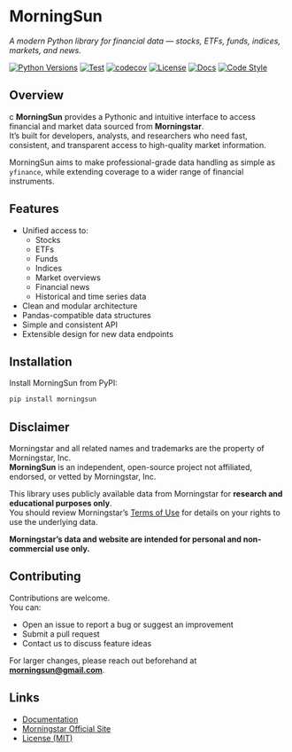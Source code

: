 # MorningSun

*A modern Python library for financial data — stocks, ETFs, funds, indices, markets, and news.*

<!-- [![PyPI](https://img.shields.io/pypi/v/morningsun.svg)](https://pypi.org/project/morningsun/) -->
[![Python Versions](https://img.shields.io/pypi/pyversions/morningsun.svg)](https://pypi.org/project/morningsun/)
[![Test](https://github.com/ThomasPiton/MorningSun/actions/workflows/tests.yml/badge.svg)](https://github.com/ThomasPiton/MorningSun/actions)
[![codecov](https://codecov.io/gh/ThomasPiton/MorningSun/branch/main/graph/badge.svg)](https://codecov.io/gh/ThomasPiton/MorningSun)
[![License](https://img.shields.io/badge/license-MIT-green.svg)](https://github.com/ThomasPiton/MorningSun/blob/main/LICENSE)
[![Docs](https://img.shields.io/badge/docs-online-brightgreen.svg)](https://ThomasPiton.github.io/MorningSun/)
[![Code Style](https://img.shields.io/badge/code%20style-black-000000.svg)](https://github.com/psf/black)

## Overview
c
**MorningSun** provides a Pythonic and intuitive interface to access financial and market data sourced from **Morningstar**.  
It’s built for developers, analysts, and researchers who need fast, consistent, and transparent access to high-quality market information.

MorningSun aims to make professional-grade data handling as simple as `yfinance`, while extending coverage to a wider range of financial instruments.

## Features

- Unified access to:
  - Stocks  
  - ETFs  
  - Funds  
  - Indices  
  - Market overviews  
  - Financial news  
  - Historical and time series data  
- Clean and modular architecture  
- Pandas-compatible data structures  
- Simple and consistent API  
- Extensible design for new data endpoints  

## Installation

Install MorningSun from PyPI:

```bash
pip install morningsun
```

## Disclaimer  
 
Morningstar and all related names and trademarks are the property of Morningstar, Inc.  
**MorningSun** is an independent, open-source project not affiliated, endorsed, or vetted by Morningstar, Inc.  

This library uses publicly available data from Morningstar for **research and educational purposes only**.  
You should review Morningstar’s [Terms of Use](https://www.morningstar.com/company/terms-of-use) for details on your rights to use the underlying data.  
 
**Morningstar’s data and website are intended for personal and non-commercial use only.**


</div>

## Contributing

Contributions are welcome.  
You can:
- Open an issue to report a bug or suggest an improvement  
- Submit a pull request  
- Contact us to discuss feature ideas  

For larger changes, please reach out beforehand at **morningsun@gmail.com**.

## Links

- [Documentation](https://ThomasPiton.github.io/MorningSun/)  
- [Morningstar Official Site](https://www.morningstar.com/)  
- [License (MIT)](https://github.com/ThomasPiton/MorningSun/blob/main/LICENSE)
